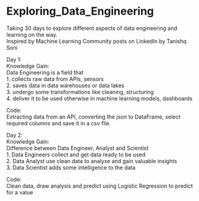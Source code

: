 # Exploring_Data_Engineering
<p>
  Taking 30 days to explore different aspects of data engineering and learning on the way.<br>
  Inspired by Machine Learning Community posts on LinkedIn by Tanishq Soni
</p>
<p>
  Day 1:<br>
  Knowledge Gain:<br>
  Data Engineering is a field that<br>
  1. collects raw data from APIs, sensors<br>
  2. saves data in data warehouses or data lakes<br>
  3. undergo some transformations like cleaning, structuring<br>
  4. deliver it to be used otherwise in machine learning models, dashboards
</p>
<p>
  Code:<br>
  Extracting data from an API, converting the json to DataFrame, select required columns and save it in a csv file.
</p>

<p>
  Day 2:<br>
  Knowledge Gain:<br>
  Difference between Data Engineer, Analyst and Scientist <br>
  1. Data Engineers collect and get data ready to be used<br>
  2. Data Analyst use clean data to analyse and gain valuable insights<br>
  3. Data Scientist adds some intelligence to the data
</p>
<p>
  Code:<br>
  Clean data, draw analysis and predict using Logistic Regression to predict for a value
</p>
